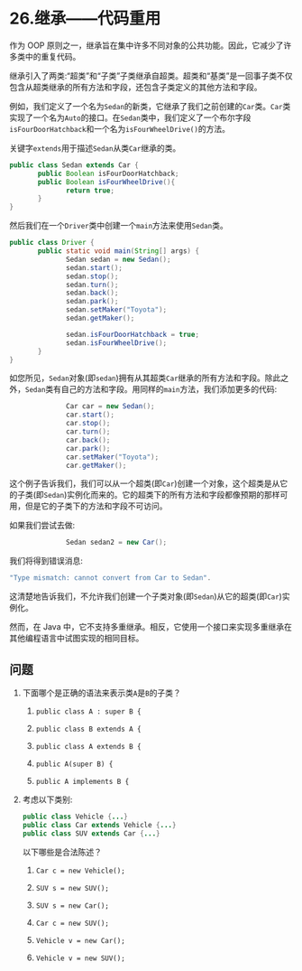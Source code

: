 # 26.继承——代码重用

作为 OOP 原则之一，继承旨在集中许多不同对象的公共功能。因此，它减少了许多类中的重复代码。

继承引入了两类:“超类”和“子类”子类继承自超类。超类和“基类”是一回事子类不仅包含从超类继承的所有方法和字段，还包含子类定义的其他方法和字段。

例如，我们定义了一个名为`Sedan`的新类，它继承了我们之前创建的`Car`类。`Car`类实现了一个名为`Auto`的接口。在`Sedan`类中，我们定义了一个布尔字段`isFourDoorHatchback`和一个名为`isFourWheelDrive()`的方法。

关键字`extends`用于描述`Sedan`从类`Car`继承的类。

```java
public class Sedan extends Car {
       public Boolean isFourDoorHatchback;
       public Boolean isFourWheelDrive(){
              return true;
       }
}

```

然后我们在一个`Driver`类中创建一个`main`方法来使用`Sedan`类。

```java
public class Driver {
       public static void main(String[] args) {
              Sedan sedan = new Sedan();
              sedan.start();
              sedan.stop();
              sedan.turn();
              sedan.back();
              sedan.park();
              sedan.setMaker("Toyota");
              sedan.getMaker();

              sedan.isFourDoorHatchback = true;
              sedan.isFourWheelDrive();
       }
}

```

如您所见，`Sedan`对象(即`sedan`)拥有从其超类`Car`继承的所有方法和字段。除此之外，`Sedan`类有自己的方法和字段。用同样的`main`方法，我们添加更多的代码:

```java
              Car car = new Sedan();
              car.start();
              car.stop();
              car.turn();
              car.back();
              car.park();
              car.setMaker("Toyota");
              car.getMaker();

```

这个例子告诉我们，我们可以从一个超类(即`Car`)创建一个对象，这个超类是从它的子类(即`Sedan`)实例化而来的。它的超类下的所有方法和字段都像预期的那样可用，但是它的子类下的方法和字段不可访问。

如果我们尝试去做:

```java
              Sedan sedan2 = new Car();

```

我们将得到错误消息:

```java
"Type mismatch: cannot convert from Car to Sedan".

```

这清楚地告诉我们，不允许我们创建一个子类对象(即`Sedan`)从它的超类(即`Car`)实例化。

然而，在 Java 中，它不支持多重继承。相反，它使用一个接口来实现多重继承在其他编程语言中试图实现的相同目标。

## 问题

1.  下面哪个是正确的语法来表示类`A`是`B`的子类？
    1.  `public class A : super B {`

    2.  `public class B extends A {`

    3.  `public class A extends B {`

    4.  `public A(super B) {`

    5.  `public A implements B {`

2.  考虑以下类别:

    ```java
    public class Vehicle {...}
    public class Car extends Vehicle {...}
    public class SUV extends Car {...}

    ```

    以下哪些是合法陈述？
    1.  `Car c = new Vehicle();`

    2.  `SUV s = new SUV();`

    3.  `SUV s = new Car();`

    4.  `Car c = new SUV();`

    5.  `Vehicle v = new Car();`

    6.  `Vehicle v = new SUV();`